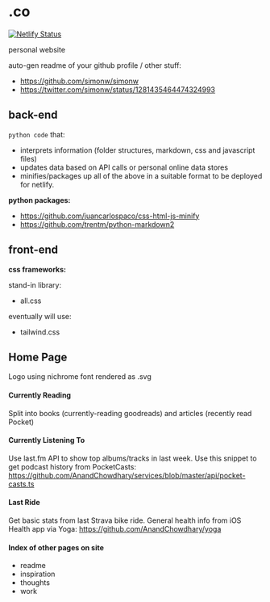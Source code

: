 # .co
[![Netlify Status](https://api.netlify.com/api/v1/badges/8f32b96f-9015-45e7-a795-acbcf3791553/deploy-status)](https://app.netlify.com/sites/unruffled-bose-1c2551/deploys)

personal website
<link rel="stylesheet" href="https://cdn.jsdelivr.net/npm/@exampledev/new.css@1.1.2/new.min.css">

auto-gen readme of your github profile / other stuff:
- https://github.com/simonw/simonw
- https://twitter.com/simonw/status/1281435464474324993

## back-end

`python code` that:

 - interprets information (folder structures, markdown, css and javascript files)
 - updates data based on API calls or personal online data stores
 - minifies/packages up all of the above in a suitable format to be deployed for netlify.
 
 
<b>python packages:</b>
- https://github.com/juancarlospaco/css-html-js-minify
- https://github.com/trentm/python-markdown2

## front-end

**css frameworks:**

stand-in library:
 - all.css
 
eventually will use:
 - tailwind.css
 
## Home Page

Logo using nichrome font rendered as .svg

#### Currently Reading

Split into books (currently-reading goodreads) and articles (recently read Pocket)

#### Currently Listening To

Use last.fm API to show top albums/tracks in last week.
Use this snippet to get podcast history from PocketCasts: https://github.com/AnandChowdhary/services/blob/master/api/pocket-casts.ts

#### Last Ride

Get basic stats from last Strava bike ride.
General health info from iOS Health app via Yoga: https://github.com/AnandChowdhary/yoga

#### Index of other pages on site
* readme
* inspiration
* thoughts
* work
